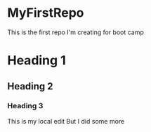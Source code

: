 # MyFirstRepo

This is the first repo I'm creating for boot camp

# Heading 1

## Heading 2

### Heading 3

This is my local edit
But I did some more
